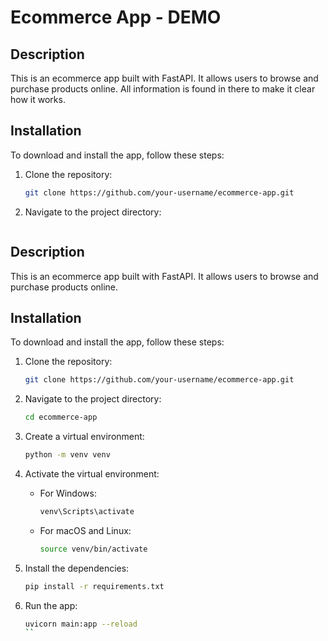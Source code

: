 # Ecommerce App - DEMO

## Description
This is an ecommerce app built with FastAPI. It allows users to browse and purchase products online. All information is found in there to make it clear how it works.

## Installation
To download and install the app, follow these steps:

1. Clone the repository:
    ```bash
    git clone https://github.com/your-username/ecommerce-app.git
    ```

2. Navigate to the project directory:
    ```bash# Ecommerce App

## Description
This is an ecommerce app built with FastAPI. It allows users to browse and purchase products online.

## Installation
To download and install the app, follow these steps:

1. Clone the repository:
    ```bash
    git clone https://github.com/your-username/ecommerce-app.git
    ```

2. Navigate to the project directory:
    ```bash
    cd ecommerce-app
    ```

3. Create a virtual environment:
    ```bash
    python -m venv venv
    ```

4. Activate the virtual environment:
    - For Windows:
      ```bash
      venv\Scripts\activate
      ```
    - For macOS and Linux:
      ```bash
      source venv/bin/activate
      ```

5. Install the dependencies:
    ```bash
    pip install -r requirements.txt
    ```

6. Run the app:
    ```bash
    uvicorn main:app --reload
    ``
